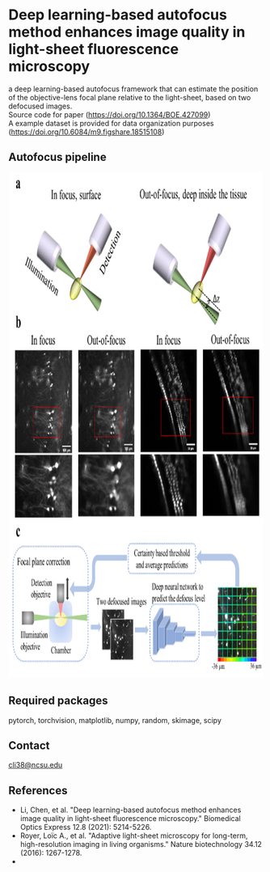 # Deep learning-based autofocus method enhances image quality in light-sheet fluorescence microscopy
a deep learning-based autofocus framework that can estimate the position of the objective-lens focal plane relative to the light-sheet, based on two defocused images.  
Source code for paper (https://doi.org/10.1364/BOE.427099)  
A example dataset is provided for data organization purposes (https://doi.org/10.6084/m9.figshare.18515108)  
## Autofocus pipeline
<!--![image](/images/Picture1.png "Running Autofocus")   -->
<img src="images/Picture1.png" width="800" height="1000">  

## Required packages
pytorch, torchvision, matplotlib, numpy, random, skimage, scipy  

## Contact
cli38@ncsu.edu

## References
- Li, Chen, et al. "Deep learning-based autofocus method enhances image quality in light-sheet fluorescence microscopy." Biomedical Optics Express 12.8 (2021): 5214-5226.
- Royer, Loïc A., et al. "Adaptive light-sheet microscopy for long-term, high-resolution imaging in living organisms." Nature biotechnology 34.12 (2016): 1267-1278.
- 


